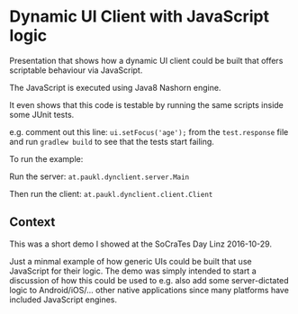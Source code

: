 
# Dynamic UI Client with JavaScript logic

Presentation that shows how a dynamic UI client could be built that offers
scriptable behaviour via JavaScript.

The JavaScript is executed using Java8 Nashorn engine.

It even shows that this code is testable by running the same scripts
inside some JUnit tests.

e.g. comment out this line: `ui.setFocus('age');` from the `test.response` file
and run `gradlew build` to see that the tests start failing.

To run the example:

Run the server:
`at.paukl.dynclient.server.Main`

Then run the client:
`at.paukl.dynclient.client.Client`


## Context

This was a short demo I showed at the SoCraTes Day Linz 2016-10-29.

Just a minmal example of how generic UIs could be built that use JavaScript for their logic.
The demo was simply intended to start a discussion of how this could be used to e.g. also
add some server-dictated logic to Android/iOS/... other native applications since many
platforms have included JavaScript engines.
